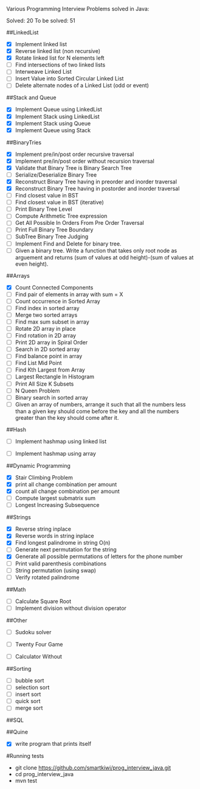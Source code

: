 Various Programming Interview Problems solved in Java:

Solved: 20
To be solved: 51

##LinkedList
 * [x] Implement linked list
 * [x] Reverse linked list (non recursive)
 * [x] Rotate linked list for N elements left
 * [ ] Find intersections of two linked lists
 * [ ] Interweave Linked List
 * [ ] Insert Value into Sorted Circular Linked List
 * [ ] Delete alternate nodes of a Linked List (odd or event)

##Stack and Queue
 * [x] Implement Queue using LinkedList
 * [x] Implement Stack using LinkedList
 * [x] Implement Stack using Queue
 * [x] Implement Queue using Stack

##BinaryTries
 * [x] Implement pre/in/post order recursive traversal
 * [x] Implement pre/in/post order without recursion traversal
 * [x] Validate that Binary Tree is Binary Search Tree
 * [ ] Serialize/Deserialize Binary Tree
 * [x] Reconstruct Binary Tree having in preorder and inorder traversal
 * [x] Reconstruct Binary Tree having in postorder and inorder traversal
 * [ ] Find closest value in BST
 * [ ] Find closest value in BST (iterative)
 * [ ] Print Binary Tree Level
 * [ ] Compute Arithmetic Tree expression
 * [ ] Get All Possible In Orders From Pre Order Traversal
 * [ ] Print Full Binary Tree Boundary
 * [ ] SubTree Binary Tree Judging
 * [ ] Implement Find and Delete for binary tree.
 * [ ] Given a binary tree. Write a function that takes only root node as arguement and returns (sum of values at odd height)-(sum of values at even height).

##Arrays
 * [x] Count Connected Components
 * [ ] Find pair of elements in array with sum = X
 * [ ] Count occurrence in Sorted Array
 * [ ] Find index in sorted array
 * [ ] Merge two sorted arrays
 * [ ] Find max sum subset in array
 * [ ] Rotate 2D array in place
 * [ ] Find rotation in 2D array
 * [ ] Print 2D array in Spiral Order
 * [ ] Search in 2D sorted array
 * [ ] Find balance point in array
 * [ ] Find List Mid Point
 * [ ] Find Kth Largest from Array
 * [ ] Largest Rectangle In Histogram
 * [ ] Print All Size K Subsets
 * [ ] N Queen Problem
 * [ ] Binary search in sorted array
 * [ ] Given an array of numbers, arrange it such that all the numbers less than a given key should come before the key and all the numbers greater than the key should come after it.

##Hash
 * [ ] Implement hashmap using linked list
 * [ ] Implement hashmap using array


##Dynamic Programming
 * [x] Stair Climbing Problem
 * [x] print all change combination per amount
 * [x] count all change combination per amount
 * [ ] Compute largest submatrix sum
 * [ ] Longest Increasing Subsequence

##Strings
 * [x] Reverse string inplace
 * [x] Reverse words in string inplace
 * [x] Find longest palindrome in string O(n)
 * [ ] Generate next permutation for the string
 * [x] Generate all possible permutations of letters for the phone number
 * [ ] Print valid parenthesis combinations
 * [ ] String permutation (using swap)
 * [ ] Verify rotated palindrome

##Math
 * [ ] Calculate Square Root
 * [ ] Implement division without division operator

##Other
 * [ ] Sudoku solver
 * [ ] Twenty Four Game
 * [ ] Calculator Without


##Sorting
 * [ ] bubble sort
 * [ ] selection sort
 * [ ] insert sort
 * [ ] quick sort
 * [ ] merge sort

##SQL


##Quine
 * [x] write program that prints itself

#Running tests
 * git clone https://github.com/smartkiwi/prog_interview_java.git
 * cd prog_interview_java
 * mvn test

